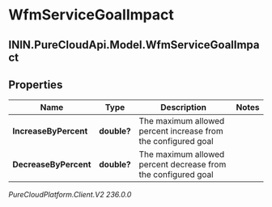 # WfmServiceGoalImpact

## ININ.PureCloudApi.Model.WfmServiceGoalImpact

## Properties

|Name | Type | Description | Notes|
|------------ | ------------- | ------------- | -------------|
| **IncreaseByPercent** | **double?** | The maximum allowed percent increase from the configured goal | |
| **DecreaseByPercent** | **double?** | The maximum allowed percent decrease from the configured goal | |



_PureCloudPlatform.Client.V2 236.0.0_
